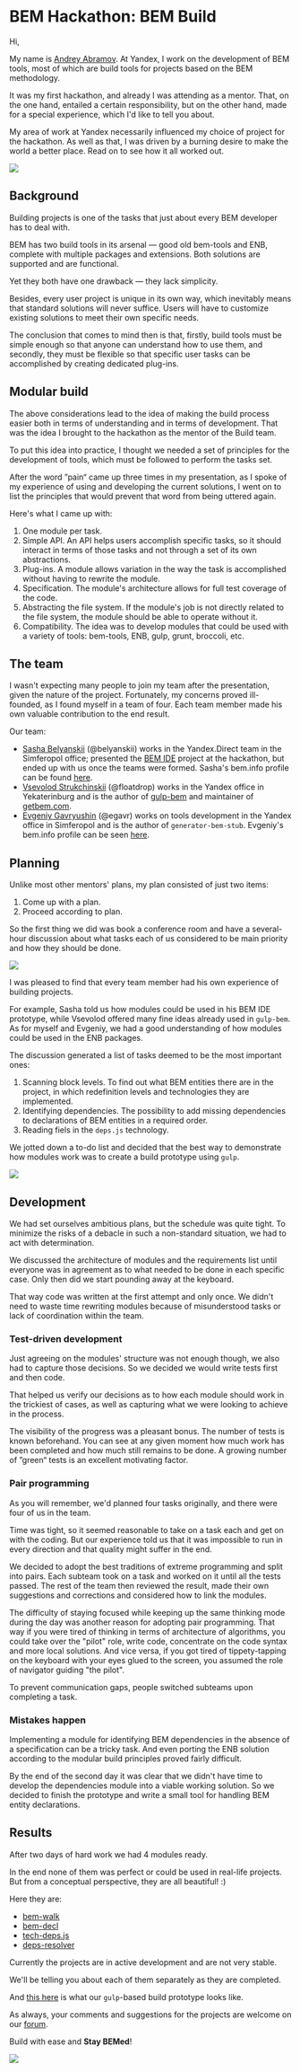 # BEM Hackathon: BEM Build

Hi,

My name is [Andrey Abramov](https://en.bem.info/authors/abramov-andrey/). At Yandex, I work on the development of BEM tools, most of which are build tools for projects based on the BEM methodology.

It was my first hackathon, and already I was attending as a mentor. That, on the one hand, entailed a certain responsibility, but on the other hand, made for a special experience, which I'd like to tell you about.

My area of work at Yandex necessarily influenced my choice of project for the hackathon. As well as that, I was driven by a burning desire to make the world a better place. Read on to see how it all worked out.

![](https://img-fotki.yandex.ru/get/16138/44214498.bb/0_9bbc7_29c1a57a_XL.jpg)

## Background

Building projects is one of the tasks that just about every BEM developer has to deal with.

BEM has two build tools in its arsenal — good old bem-tools and ENB, complete with multiple packages and extensions. Both solutions are supported and are functional.

Yet they both have one drawback — they lack simplicity.

Besides, every user project is unique in its own way, which inevitably means that standard solutions will never suffice. Users will have to customize existing solutions to meet their own specific needs.

The conclusion that comes to mind then is that, firstly, build tools must be simple enough so that anyone can understand how to use them, and secondly, they must be flexible so that specific user tasks can be accomplished by creating dedicated plug-ins.

## Modular build

The above considerations lead to the idea of making the build process easier both in terms of understanding and in terms of development. That was the idea I brought to the hackathon as the mentor of the Build team.

To put this idea into practice, I thought we needed a set of principles for the development of tools, which must be followed to perform the tasks set.

After the word ”pain“ came up three times in my presentation, as I spoke of my experience of using and developing the current solutions, I went on to list the principles that would prevent that word from being uttered again.

Here's what I came up with:

  1. One module per task.
  2. Simple API.
	An API helps users accomplish specific tasks, so it should interact in terms of those tasks and not through a set of its own abstractions.
  3. Plug-ins.
	A module allows variation in the way the task is accomplished without having to rewrite the module.
  4. Specification.
	The module's architecture allows for full test coverage of the code.
  5. Abstracting the file system.
	If the module's job is not directly related to the file system, the module should be able to operate without it.
  6. Compatibility.
	The idea was to develop modules that could be used with a variety of tools: bem-tools, ENB, gulp, grunt, broccoli, etc.

## The team

I wasn't expecting many people to join my team after the presentation, given
the nature of the project. Fortunately, my concerns proved ill-founded, as I found myself in a team of four. Each team member made his own valuable contribution to the end result.

Our team:

  * [Sasha Belyanskii](https://events.yandex.ru/lib/people/610407/) (@belyanskii) works in the Yandex.Direct team in the Simferopol office; presented the [BEM IDE](https://en.bem.info/blog/first-bem-ide/) project at the hackathon, but ended up with us once the teams were formed. Sasha's bem.info profile can be found [here](https://en.bem.info/authors/belyanskii-alexandr/).
  * [Vsevolod Strukchinskii](https://events.yandex.ru/lib/people/9466/) (@floatdrop) works in the Yandex office in Yekaterinburg and is the author of [gulp-bem](http://github.com/floatdrop/gulp-bem) and maintainer of [getbem.com](http://getbem.com).
  * [Evgeniy Gavryushin](https://events.yandex.ru/lib/people/423628/) (@egavr) works on tools development in the Yandex office in Simferopol and is the author of `generator-bem-stub`. Evgeniy's bem.info profile can be seen [here](https://en.bem.info/authors/gavryushin-evgeny/).

## Planning

Unlike most other mentors' plans, my plan consisted of just two items:

  1. Come up with a plan.
  2. Proceed according to plan.

So the first thing we did was book a conference room and have a several-hour discussion about what tasks each of us considered to be main priority and how they should be done.

![](https://img-fotki.yandex.ru/get/16115/44214498.bc/0_9bbed_a19cf4db_XL.jpg)

I was pleased to find that every team member had his own experience of building projects.

For example, Sasha told us how modules could be used in his BEM IDE prototype, while Vsevolod offered many fine ideas already used in `gulp-bem`. As for myself and Evgeniy, we had a good understanding of how modules could be used in the ENB packages.

The discussion generated a list of tasks deemed to be the most important ones:

  1. Scanning block levels.
	To find out what BEM entities there are in the project, in which redefinition levels and technologies they are implemented.
  2. Identifying dependencies.
	The possibility to add missing dependencies to declarations of BEM entities in a required order.
  3. Reading fiels in the `deps.js` technology.

We jotted down a to-do list and decided that the best way to demonstrate how modules work was to create a build prototype using `gulp`.

![](https://img-fotki.yandex.ru/get/15517/44214498.bc/0_9bbf0_4f398d3a_XL.jpg)

## Development

We had set ourselves ambitious plans, but the schedule was quite tight. To minimize the risks of a debacle in such a non-standard situation, we had to act with determination.

We discussed the architecture of modules and the requirements list until everyone was in agreement as to what needed to be done in each specific case. Only then did we start pounding away at the keyboard.

That way code was written at the first attempt and only once. We didn't need to waste time rewriting modules because of misunderstood tasks or lack of coordination within the team.

### Test-driven development

Just agreeing on the modules' structure was not enough though, we also had to capture those decisions. So we decided we would write tests first and then code.

That helped us verify our decisions as to how each module should work in the trickiest of cases, as well as capturing what we were looking to achieve in the process.

The visibility of the progress was a pleasant bonus. The number of tests is known beforehand. You can see at any given moment how much work has been completed and how much still remains to be done. A growing number of ”green“ tests is an excellent motivating factor.

### Pair programming

As you will remember, we'd planned four tasks originally, and there were four of us in the team.

Time was tight, so it seemed reasonable to take on a task each and get on with the coding. But our experience told us that it was impossible to run in every direction and that quality might suffer in the end.

We decided to adopt the best traditions of extreme programming and split into pairs. Each subteam took on a task and worked on it until all the tests passed. The rest of the team then reviewed the result, made their own suggestions and corrections and considered how to link the modules.

The difficulty of staying focused while keeping up the same thinking mode during the day was another reason for adopting pair programming. That way if you were tired of thinking in terms of architecture of algorithms, you could take over the "pilot" role, write code, concentrate on the code syntax and more local solutions. And vice versa, if you got tired of tippety-tapping on the keyboard with your eyes glued to the screen, you assumed the role of navigator guiding "the pilot".

To prevent communication gaps, people switched subteams upon completing a task.

### Mistakes happen

Implementing a module for identifying BEM dependencies in the absence of a specification can be a tricky task. And even porting the ENB solution according to the modular build principles proved fairly difficult.

By the end of the second day it was clear that we didn't have time to develop the dependencies module into a viable working solution. So we decided to finish the prototype and write a small tool for handling BEM entity declarations.

## Results

After two days of hard work we had 4 modules ready.

In the end none of them was perfect or could be used in real-life projects. But from a conceptual perspective, they are all beautiful! :)

Here they are:

  * [bem-walk](https://github.com/bem/bem-walk)
  * [bem-decl](https://github.com/bem/bem-decl)
  * [tech-deps.js](https://github.com/floatdrop/tech-deps.js)
  * [deps-resolver](https://github.com/belyanskii/deps-resolver)

Currently the projects are in active development and are not very stable.

We'll be telling you about each of them separately as they are completed.

And [this here](https://github.com/belyanskii/gulp-bem-stub) is what our `gulp`-based build prototype looks like.

As always, your comments and suggestions for the projects are welcome on our [forum](https://ru.bem.info).

Build with ease and **Stay BEMed**!

![](https://img-fotki.yandex.ru/get/15493/44214498.bd/0_9bc1a_178d2a58_XL.jpg)
